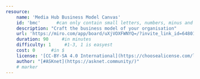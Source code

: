 ```yaml
---
resource:
    name: 'Media Hub Business Model Canvas'
    id: 'bmc'      #can only contain small letters, numbers, minus and underscore. needs to be the same as the file name
    description: "Craft the business model of your organisation" 
    url: 'https://miro.com/app/board/uXjVOXFWNYQ=/?invite_link_id=648015904412'
    duration: 90     #in minutes
    difficulty: 1     #1-3, 1 is easyest
    cost: 0      #in $
    license: '[CC-BY-SA 4.0 International](https://choosealicense.com/licenses/cc-by-sa-4.0/) '
    author: "[#ASKnet](https://asknet.community/)"
    # marker
---
```


